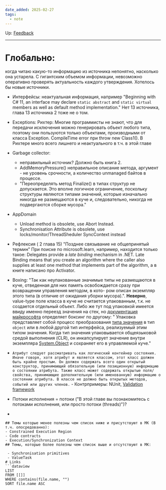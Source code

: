 ```yaml
---
date_added: 2025-02-27
tags:
  - note
---
```

Up: [Feedback](Feedback.md)
___
# Глобально: 
когда читаю какую-то информацию из источника непонятно, насколько она устарела. С гигантским объемом информации, невозможно оперативно проверять актуальность каждого утверждения. Хотелось бы новые источники. 


- Интерфейсы: неактуальная информация, например "Beginning with C# 11, an interface may declare `static abstract` and `static virtual` members as well as default method implementation." Нет 13 источника, глава 13 источника 2 тоже не о том.
- Exceptions: Рихтер: Многие программисты не знают, что для передачи исключения можно генерировать объект любого типа, поэтому они пользуются только объектами, производными от класса Exception. CompileTime error при throw new Class1(). В Рихтере много всего лишнего и неактуального в т.ч. в этой главе
- Garbage collector: 
	- неправильный источник? Должно быть книга 2. 
	- AddMemoryPressure() неправильное описание метода, аргумент - не уровень срочности, а количество unmanaged байтов в процессе.
	- "Переопределять метод Finalize() в типах структур не допускается. Это вполне логичное ограничение, поскольку структуры являются типами значений, которые изначально никогда не размещаются в куче и, следовательно, никогда не подвергаются сборке мусора."
- AppDomain
	- Unload method is obsolete, use Abort Instead.
	- Synchronisation Attribute is obsolete, use locks/monitor/ThreadSheduler SyncContext instead
- Рефлексия ( 2 глава 15) "Позднее связывание не общепринятый термин" При поиске по microsoft.learn, например, находится только такое: Delegates provide a _late binding_ mechanism in .NET. Late Binding means that you create an algorithm where the caller also supplies at least one method that implements part of the algorithm, а в книге написано про Activator.
- Boxing: "Так как неупакованные значимые типы не размещаются в куче, отведенная для
них память освобождается сразу при возвращении управления методом, в кото-
ром описан экземпляр этого типа (в отличие от ожидания уборки мусора).". **Неверно**, value-type поле класса в куче не считается упакованным, т.к. не создается отдельный объект. Либо же тут под упаковкой имеется ввиду именно переезд значения на стек, но [документация майкрософта](https://learn.microsoft.com/ru-ru/dotnet/csharp/programming-guide/types/boxing-and-unboxing) определяет боксинг по другому: 
" Упаковка представляет собой процесс преобразования [типа значения](https://learn.microsoft.com/ru-ru/dotnet/csharp/language-reference/builtin-types/value-types) в тип `object` или в любой другой тип интерфейса, реализуемый этим типом значения. Когда тип значения упаковывается общеязыковой средой выполнения (CLR), он инкапсулирует значение внутри экземпляра [System.Object](https://learn.microsoft.com/ru-ru/dotnet/api/system.object) и сохраняет его в управляемой куче."

- ```Атрибут следует рассматривать как логический контейнер состояния. Иначе говоря, хотя атрибут и является классом, этот класс должен быть крайне простым. Он должен содержать всего один открытый конструктор, принимающий обязательную (или позиционную) информацию о состоянии атрибута. Также класс может содержать открытые поля/свойства, принимающие дополнительную (или именованную) информацию о состоянии атрибута. В классе не должно быть открытых методов, событий или других членов.``` - Контрпримеры: NUnit, [Validation framework](Validation%20framework.md)


 - Потоки исполнения = потоки ("В этой главе вы познакомитесь с потоками исполнения, или просто потоки (threads)")?
- 
```
## Темы которые менее полезны чем список ниже и присутствуют в МК (В т.ч. опосредованно):
- Constrained Execution Region
- Code contracts
- Execution/Synchronization Context
## Темы, которые более полезны чем список выше и отсутствуют в МК:

 - Synchronisation primitives
 - ValueTask
# Links
```dataview
LIST
FROM [[]]
WHERE contains(file.name, "")
SORT file.name ASC
```

